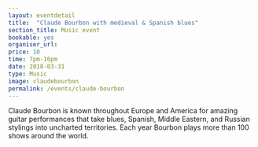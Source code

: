 ```yaml
---
layout: eventdetail
title:  "Claude Bourbon with medieval & Spanish blues"
section_title: Music event
bookable: yes
organiser_url:
price: 10
time: 7pm-10pm
date: 2018-03-31
type: Music
image: claudebourbon
permalink: /events/claude-bourbon
---
```


Claude Bourbon is known throughout Europe and America for amazing guitar performances that take blues, Spanish, Middle Eastern, and Russian stylings into uncharted territories. Each year Bourbon plays more than 100 shows around the world.
